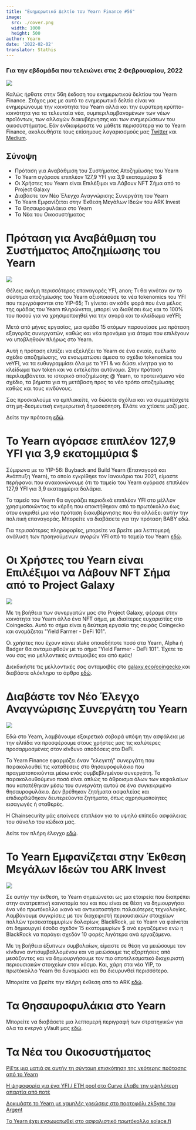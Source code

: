 ```yaml
---
title: "Ενημερωτικό Δελτίο του Yearn Finance #56"
image:
  src: ./cover.png
  width: 1000
  height: 500
author: Yearn
date: '2022-02-02'
translator: Stathis
---
```


### Για την εβδομάδα που τελειώνει στις 2 Φεβρουαρίου, 2022

![](./cover.png?w=1000&h=500)

Καλώς ήρθατε στην 56η έκδοση του ενημερωτικού δελτίου του Yearn Finance. Στόχος μας με αυτό το ενημερωτικό δελτίο είναι να ενημερώνουμε την κοινότητα του Yearn αλλά και την ευρύτερη κρύπτο-κοινότητα για τα τελευταία νέα, συμπεριλαμβανομένων των νέων προϊόντων, των αλλαγών διακυβέρνησης και των ενημερώσεων του οικοσυστήματος. Εάν ενδιαφέρεστε να μάθετε περισσότερα για το Yearn Finance, ακολουθήστε τους επίσημους λογαριασμούς μας [Twitter](https://twitter.com/iearnfinance) και [Medium](https://medium.com/iearn).

## Σύνοψη

- Πρόταση για Αναβάθμιση του Συστήματος Αποζημίωσης του Yearn
- Το Yearn αγόρασε επιπλέον 127,9 YFI για 3,9 εκατομμύρια $
- Οι Χρήστες του Yearn είναι Επιλέξιμοι να Λάβουν NFT Σήμα από το Project Galaxy
- Διαβάστε τον Νέο Έλεγχο Αναγνώρισης Συνεργάτη του Yearn
- Το Yearn Εμφανίζεται στην Έκθεση Μεγάλων Ιδεών του ARK Invest
- Τα Θησαυροφυλάκια στο Yearn
- Τα Νέα του Οικοσυστήματος

# Πρόταση για Αναβάθμιση του Συστήματος Αποζημίωσης του Yearn

![](./image2.jpg?w=1456&h=1456)

Θέλεις ακόμη περισσότερες επαναγορές YFI, anon; Τι θα γινόταν αν το σύστημα αποζημίωσης του Yearn αξιοποιούσε τα νέα tokenomics του YFI που περιγράφονται στο YIP-65; Τι γίνεται αν κάθε φορά που ένα μέλος της ομάδας του Yearn πληρώνεται, μπορεί να διαθέσει έως και το 100% του ποσού για να χρησιμοποιηθεί για την αγορά και το κλείδωμα veYFI;

Μετά από μήνες εργασίας, μια ομάδα 15 ατόμων παρουσίασε μια πρόταση εξαγοράς συνεργατών, καθώς και νέα προνόμια για άτομα που επιλέγουν να υποβληθούν πλήρως στο Yearn.

Αυτή η πρόταση ελπίζει να εξελήξει το Yearn σε ένα ενιαίο, ευέλικτο σχέδιο αποζημίωσης, να ενσωματώσει άμεσα το σχέδιο tokenomics του veYFI, να τα ευθυγραμμίσει όλα με το YFI & να δώσει κίνητρα για το κλείδωμα των token και να εκτελείται αυτόνομα. Στην πρόταση περιλαμβάνεται το ιστορικό αποζημίωσης @ Yearn, το προτεινόμενο νέο σχέδιο, τα βήματα για τη μετάβαση προς το νέο τρόπο αποζημίωσης καθώς και τους κινδύνους.

Σας προσκαλούμε να εμπλακείτε, να δώσετε σχόλια και να συμμετάσχετε στη μη-δεσμευτική ενημερωτική δημοσκόπηση. Ελάτε να χτίσετε μαζί μας.

Δείτε την πρόταση [εδώ](https://gov.yearn.finance/t/proposal-streamlining-contributor-compensation/12247).

# Το Yearn αγόρασε επιπλέον 127,9 YFI για 3,9 εκατομμύρια $

Σύμφωνα με το YIP-56: Buyback and Build Yearn (Επαναγορά και Ανάπτυξη Yearn), το οποίο εγκρίθηκε τον Ιανουάριο του 2021, είμαστε περήφανοι που ανακοινώνουμε ότι το ταμείο του Yearn αγόρασε επιπλέον 127,9 YFI για 3,9 εκατομμύρια δολάρια.

Το ταμείο του Yearn θα αγοράζει περιοδικά επιπλέον YFI στο μέλλον χρησιμοποιώντας τα κέρδη που αποκτήθηκαν από το πρωτόκολλο έως ότου εγκριθεί μια νέα πρόταση διακυβέρνησης που θα αλλάξει αυτήν την πολιτική επαναγοράς. Μπορείτε να διαβάσετε για την πρόταση BABY εδώ.

Για περισσότερες πληροφορίες, μπορείτε να βρείτε μια λεπτομερή ανάλυση των προηγούμενων αγορών YFI από το ταμείο του Yearn [εδώ](https://gov.yearn.finance/t/yfi-buyback-auctions/10491/3).

# Οι Χρήστες του Yearn είναι Επιλέξιμοι να Λάβουν NFT Σήμα από το Project Galaxy

![](./image3.jpg?w=680&h=372)

Με τη βοήθεια των συνεργατών μας στο Project Galaxy, φέραμε στην κοινότητα του Yearn άλλο ένα NFT σήμα, με ιδιαίτερες ευχαριστίες στο Coingecko. Αυτό το σήμα είναι η δεύτερη εργασία της σειράς Coingecko και ονομάζεται "Yield Farmer - DeFi 101".

Οι χρήστες που έχουν κάνει stake οποιοδήποτε ποσό στα Yearn, Alpha ή Badger θα ανταμειφθούν με το σήμα "Yield Farmer - DeFi 101". Έχετε το νου σας για μελλοντικές ανταμοιβές και από εμάς!

Διεκδικήστε τις μελλοντικές σας ανταμοιβές στο [galaxy.eco/coingecko ](https://twitter.com/ProjectGalaxyHQ/status/1487048124182921220?s=20&t=Z5Z2328-bsM-BNCp9d1KAA) και διαβάστε ολόκληρο το άρθρο [εδώ](https://twitter.com/ProjectGalaxyHQ/status/1487048124182921220?s=20&t=Z5Z2328-bsM-BNCp9d1KAA).

# Διαβάστε τον Νέο Έλεγχο Αναγνώρισης Συνεργάτη του Yearn

![](./image4.jpg?w=1456&h=819)

Εδώ στο Yearn, λαμβάνουμε εξαιρετικά σοβαρά υπόψη την ασφάλεια με την ελπίδα να προσφέρουμε στους χρήστες μας τις καλύτερες προσαρμοσμένες στον κίνδυνο αποδόσεις στο DeFi.

Το Yearn Finance εφαρμόζει έναν "ελεγκτή" συνεργάτη που παρακολουθεί τις καταθέσεις στο θησαυροφυλάκιο που πραγματοποιούνται μέσω ενός συμβεβλημένου συνεργάτη. Το παρακολουθούμενο ποσό είναι απλώς το άθροισμα όλων των κεφαλαίων που κατατέθηκαν μέσω του συνεργάτη αυτού σε ένα συγκεκριμένο θησαυροφυλάκιο. Δεν βρέθηκαν ζητήματα ασφαλείας και επιδιορθώθηκαν δευτερεύοντα ζητήματα, όπως αχρησιμοποίητες εισαγωγές ή σταθερές.

Η Chainsecurity μάς επαίνεσε επιπλέον για το υψηλό επίπεδο ασφάλειας του σύνολο του κώδικα μας.

Δείτε τον πλήρη έλεγχο [εδώ](https://chainsecurity.com/security-audit/yearn-finance-partner-tracker/).

# Το Yearn Εμφανίζεται στην Έκθεση Μεγάλων Ιδεών του ARK Invest

![](./image5.jpg?w=1456&h=819)
 
Σε αυτήν την έκθεση, το Yearn σημειώνεται ως μια εταιρεία που διαπρέπει στην ανατρεπτική καινοτομία του και που είναι σε θέση να δημιουργήσει ένα νέο πρωτόκολλο ικανό να αντικαταστήσει παλαιότερες τεχνολογίες. Λαμβάνουμε συγκρίσεις με τον διαχειριστή περιουσιακών στοιχείων πολλών τρισεκατομμυρίων δολαρίων, BlackRock, με το Yearn να φαίνεται ότι δημιουργεί έσοδα σχεδόν 15 εκατομμυρίων $ ανά εργαζόμενο ενώ η BlackRock να παράγει σχεδόν 10 φορές λιγότερα ανά εργαζόμενο.

Με τη βοήθεια έξυπνων συμβολαίων, είμαστε σε θέση να μειώσουμε τον κίνδυνο αντισυμβαλλομένου και να μειώσουμε τις εξαρτήσεις από μεσάζοντες και να δημιουργήσουμε τον πιο αποτελεσματικό διαχειριστή περιουσιακών στοιχείων στον κόσμο. Και, χάρη στα νέα YIP, το πρωτόκολλο Yearn θα δυναμώσει και θα διευρυνθεί περισσότερο.

Μπορείτε να βρείτε την πλήρη έκθεση από το ARK [εδώ](https://research.ark-invest.com/hubfs/1_Download_Files_ARK-Invest/White_Papers/ARK_BigIdeas2022.pdf?hsCtaTracking=217bbc93-a71a-4c2b-9959-0842b6fe301c%7C2653a4d0-af35-42f0-853a-c5f90f002abb).

# Τα Θησαυροφυλάκια στο Yearn

Μπορείτε να διαβάσετε μια λεπτομερή περιγραφή των στρατηγικών για όλα τα ενεργά yVault μας [εδώ](https://medium.com/yearn-state-of-the-vaults/the-vaults-at-yearn-9237905ffed3).

# Τα Νέα του Οικοσυστήματος

[Ρίξτε μια ματιά σε αυτήν τη σύντομη επισκόπηση της νεότερης πρότασης από το Yearn](https://twitter.com/0x7d54/status/1487252998023745540)

[Η ψηφοφορία για ένα YFI / ETH pool στο Curve έλαβε την υψηλότερη απαρτία από ποτέ](https://twitter.com/CurveFinance/status/1487764860553371648)

[Δοκιμάστε το Yearn με χαμηλές χρεώσεις στο πορτοφόλι zkSync του Argent](https://twitter.com/argentHQ/status/1487014855592849414)

[Το Yearn έχει ενσωματωθεί στο ασφαλιστικό πρωτόκολλο solace.fi](https://twitter.com/SolaceFi/status/1486145688291487749?s=20&t=fTfbPYIAOA5xVim5BETQZQ)
